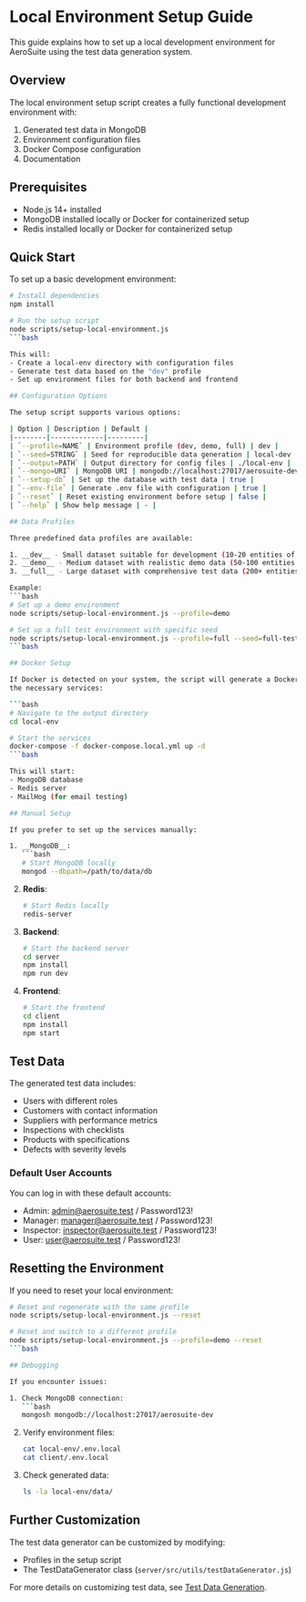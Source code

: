 # Local Environment Setup Guide

This guide explains how to set up a local development environment for AeroSuite using the test data
generation system.

## Overview

The local environment setup script creates a fully functional development environment with:

1. Generated test data in MongoDB
2. Environment configuration files
3. Docker Compose configuration
4. Documentation

## Prerequisites

- Node.js 14+ installed
- MongoDB installed locally or Docker for containerized setup
- Redis installed locally or Docker for containerized setup

## Quick Start

To set up a basic development environment:

```bash
# Install dependencies
npm install

# Run the setup script
node scripts/setup-local-environment.js
```bash

This will:
- Create a local-env directory with configuration files
- Generate test data based on the "dev" profile
- Set up environment files for both backend and frontend

## Configuration Options

The setup script supports various options:

| Option | Description | Default |
|--------|-------------|---------|
| `--profile=NAME` | Environment profile (dev, demo, full) | dev |
| `--seed=STRING` | Seed for reproducible data generation | local-dev |
| `--output=PATH` | Output directory for config files | ./local-env |
| `--mongo=URI` | MongoDB URI | mongodb://localhost:27017/aerosuite-dev |
| `--setup-db` | Set up the database with test data | true |
| `--env-file` | Generate .env file with configuration | true |
| `--reset` | Reset existing environment before setup | false |
| `--help` | Show help message | - |

## Data Profiles

Three predefined data profiles are available:

1. __dev__ - Small dataset suitable for development (10-20 entities of each type)
2. __demo__ - Medium dataset with realistic demo data (50-100 entities of each type)
3. __full__ - Large dataset with comprehensive test data (200+ entities of each type)

Example:
```bash
# Set up a demo environment
node scripts/setup-local-environment.js --profile=demo

# Set up a full test environment with specific seed
node scripts/setup-local-environment.js --profile=full --seed=full-test-2025
```bash

## Docker Setup

If Docker is detected on your system, the script will generate a Docker Compose file for running
the necessary services:

```bash
# Navigate to the output directory
cd local-env

# Start the services
docker-compose -f docker-compose.local.yml up -d
```bash

This will start:
- MongoDB database
- Redis server
- MailHog (for email testing)

## Manual Setup

If you prefer to set up the services manually:

1. __MongoDB__:
   ```bash
   # Start MongoDB locally
   mongod --dbpath=/path/to/data/db
   ```

2. __Redis__:
   ```bash
   # Start Redis locally
   redis-server
   ```

3. __Backend__:
   ```bash
   # Start the backend server
   cd server
   npm install
   npm run dev
   ```

4. __Frontend__:
   ```bash
   # Start the frontend
   cd client
   npm install
   npm start
   ```

## Test Data

The generated test data includes:

- Users with different roles
- Customers with contact information
- Suppliers with performance metrics
- Inspections with checklists
- Products with specifications
- Defects with severity levels

### Default User Accounts

You can log in with these default accounts:

- Admin: admin@aerosuite.test / Password123!
- Manager: manager@aerosuite.test / Password123!
- Inspector: inspector@aerosuite.test / Password123!
- User: user@aerosuite.test / Password123!

## Resetting the Environment

If you need to reset your local environment:

```bash
# Reset and regenerate with the same profile
node scripts/setup-local-environment.js --reset

# Reset and switch to a different profile
node scripts/setup-local-environment.js --profile=demo --reset
```bash

## Debugging

If you encounter issues:

1. Check MongoDB connection:
   ```bash
   mongosh mongodb://localhost:27017/aerosuite-dev
   ```

2. Verify environment files:
   ```bash
   cat local-env/.env.local
   cat client/.env.local
   ```

3. Check generated data:
   ```bash
   ls -la local-env/data/
   ```

## Further Customization

The test data generator can be customized by modifying:

- Profiles in the setup script
- The TestDataGenerator class (`server/src/utils/testDataGenerator.js`)

For more details on customizing test data, see [Test Data Generation](./test-data-generation.md).
